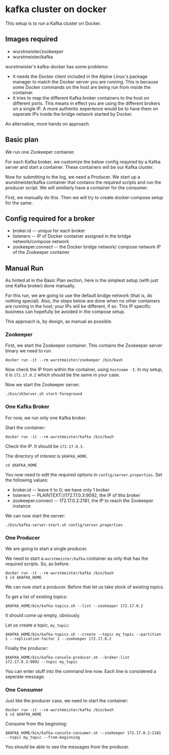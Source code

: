 # kafka cluster on docker

This setup is to run a Kafka cluster on Docker.

## Images required

* wurstmeister/zookeeper
* wurstmeister/kafka

wurstmeister's kafka-docker has some problems:

* It needs the Docker client included in the Alpine Linux's package manager to match the Docker server you are running. This is because some Docker commands on the host are being run from inside the container.
* It tries to map the different Kafka broker containers to the host on different ports. This means in effect you are using the different brokers on a single IP. A more authentic experience would be to have them on seperate IPs inside the bridge network started by Docker.

An alternative, more hands on approach.

## Basic plan

We run one Zookeeper container.

For each Kafka broker, we customize the below config required by a Kafka server and start a container. These containers will be our Kafka cluster.

Now for submitting to the log, we need a Producer. We start up a wurstmeister/kafka container that contains the required scripts and run the producer script. We will simillarly have a container for the consumer.

First, we manually do this. Then we will try to create docker-compose setup for the same.

## Config required for a broker

* broker.id -- unique for each broker
* listeners -- IP of Docker container assigned in the bridge network/compose network
* zookeeper.connect -- the Docker bridge network/ compose network IP of the Zookeeper container

## Manual Run

As hinted at in the Basic Plan section, here is the simplest setup (with just one Kafka broker) done manually.

For this run, we are going to use the default bridge network (that is, do nothing special). Also, the steps below are done when no other containers are running in the host; your IPs will be different, if so. This IP specific business can hopefully be avoided in the compose setup.

This approach is, by design, as manual as possible.

### Zookeeper

First, we start the Zookeeper container. This contains the Zookeeper server binary we need to run.
```
docker run -it --rm wurstmeister/zookeeper /bin/bash
```

Now check the IP from within the container, using `hostname -I`. In my setup, it is `172.17.0.2` which should be the same in your case.

Now we start the Zookeeper server.
```
./bin/zkServer.sh start-foreground
```

### One Kafka Broker

For now, we run only one Kafka broker.

Start the container:
```
docker run -it --rm wurstmeister/kafka /bin/bash
```

Check the IP. It should be `172.17.0.3`.

The directory of interest is `$KAFKA_HOME`.
```
cd $KAFKA_HOME
```

You now need to edit the required options in `config/server.properties`. Set the following values:

* broker.id -- leave it to 0; we have only 1 broker
* listeners -- PLAINTEXT://172.17.0.3:9092, the IP of this broker
* zookeeper.connect -- 172.17.0.2:2181, the IP to reach the Zookeeper instance

We can now start the server:
```
./bin/kafka-server-start.sh config/server.properties
```

### One Producer

We are going to start a single producer.

We need to start a `wurstmeister/kafka` container as only that has the required scripts.
So, as before:
```
docker run -it --rm wurstmeister/kafka /bin/bash
$ cd $KAFKA_HOME
```

We can now start a producer. Before that let us take stock of existing topics.

To get a list of existing topics:
```
$KAFKA_HOME/bin/kafka-topics.sh --list --zookeeper 172.17.0.2
```
It should come up empty, obviously.

Let us create a topic, `my_topic`:
```
$KAFKA_HOME/bin/kafka-topics.sh --create --topic my_topic --partition 1 --replication-factor 1 --zookeeper 172.17.0.2
```

Finally the producer:
```
$KAFKA_HOME/bin/kafka-console-producer.sh --broker-list 172.17.0.3:9092 --topic my_topic
```

You can enter stuff into the command line now. Each line is considered a seperate message.

### One Consumer

Just like the producer case, we need to start the container:
```
docker run -it --rm wurstmeister/kafka /bin/bash
$ cd $KAFKA_HOME
```

Consume from the beginning:
```
$KAFKA_HOME/bin/kafka-console-consumer.sh --zookeeper 172.17.0.2:2181 --topic my_topic --from-beginning
```

You should be able to see the messages from the producer.
